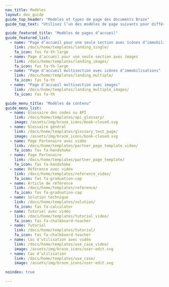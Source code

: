 ```yaml
---
nav_title: Modèles
layout: dev_guide
guide_top_header: "Modèles et types de page des documents Braze"
guide_top_text: "Utilisez l’un des modèles de page suivants pour différencier et structurer les pages de votre documentation Braze. Pour en savoir plus sur les métadonnées des documents, cliquez <a href='/docs/home/metadata/'>ici</a>."

guide_featured_title: "Modèles de pages d’accueil"
guide_featured_list:
  - name: "Page d’accueil pour une seule section avec icônes d’immobilisations"
    link: /docs/home/templates/landing_single/
    fa_icon: fas fa-th-large
  - name: Page d’accueil pour une seule section avec images
    link: /docs/home/templates/landing_images/
    fa_icon: fas fa-th-large
  - name: "Page d’accueil multisection avec icônes d’immobilisations"
    link: /docs/home/templates/landing_multiple/
    fa_icon: fas fa-th
  - name: "Page d’accueil multisection avec images"
    link: /docs/home/templates/landing_multiple_images/
    fa_icon: fas fa-th

guide_menu_title: "Modèles de contenu"
guide_menu_list:
  - name: Glossaire des codes ou API
    link: /docs/home/templates/api_glossary/
    image: /assets/img/braze_icons/book-closed.svg
  - name: Glossaire général
    link: /docs/home/templates/glossary_test_page/
    image: /assets/img/braze_icons/book-closed.svg
  - name: Page Partenaire avec vidéo
    link: /docs/home/templates/partner_page_template_video/
    fa_icon: fas fa-handshake
  - name: Page Partenaire
    link: /docs/home/templates/partner_page_template/
    fa_icon: fas fa-handshake
  - name: Référence avec vidéo
    link: /docs/home/templates/reference_video/
    fa_icon: fas fa-graduation-cap
  - name: Article de référence
    link: /docs/home/templates/reference/
    fa_icon: fas fa-graduation-cap
  - name: Solution technique
    link: /docs/home/templates/solution/
    fa_icon: fas fa-calculator
  - name: Tutoriel avec vidéo
    link: /docs/home/templates/tutorial_video/
    fa_icon: fas fa-chalkboard-teacher
  - name: Tutoriel
    link: /docs/home/templates/tutorial/
    fa_icon: fas fa-chalkboard-teacher
  - name: Cas d’utilisation avec vidéo
    link: /docs/home/templates/use_case_video/
    image: /assets/img/braze_icons/user-edit.svg
  - name: Cas d’utilisation
    link: /docs/home/templates/use_case/
    image: /assets/img/braze_icons/user-edit.svg

noindex: true

---
```

